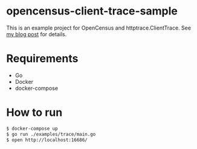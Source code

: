# opencensus-client-trace-sample

This is an example project for OpenCensus and httptrace.ClientTrace.
See [my blog post](https://journal.lampetty.net/entry/opencensus-httptrace) for details.

# Requirements

- Go
- Docker
- docker-compose

# How to run

```sh
$ docker-compose up
$ go run ./examples/trace/main.go
$ open http://localhost:16686/
```
